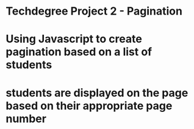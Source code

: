 # Techdegree Project 2 - Pagination
# Using Javascript to create pagination based on a list of students
# students are displayed on the page based on their appropriate page number
